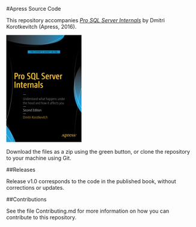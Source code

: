 #Apress Source Code

This repository accompanies [*Pro SQL Server Internals*](http://www.apress.com/9781484219638) by Dmitri Korotkevitch (Apress, 2016).

![Cover image](9781484219638.jpg)

Download the files as a zip using the green button, or clone the repository to your machine using Git.

##Releases

Release v1.0 corresponds to the code in the published book, without corrections or updates.

##Contributions

See the file Contributing.md for more information on how you can contribute to this repository.
